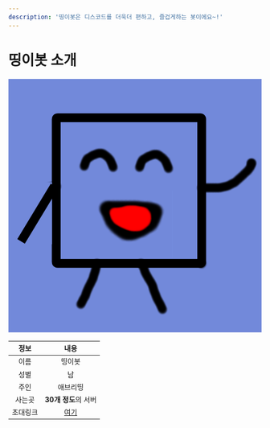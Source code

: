 ```yaml
---
description: '띵이봇은 디스코드를 더욱더 편하고, 즐겁게하는 봇이에요~!'
---
```


# 띵이봇 소개

![&#xB775;&#xC774;&#xBD07; &#xD504;&#xB85C;&#xD544;&#xC774;&#xBBF8;&#xC9C0;](../.gitbook/assets/thingebot-logo.png)

| 정보 | 내용 |
| :---: | :---: |
| 이름 | 띵이봇 |
| 성별 | 남 |
| 주인 | 애브리띵 |
| 사는곳 | **30개 정도**의 서버 |
| 초대링크 | [여기](http://invite.thinge.teb.kro.kr) |

